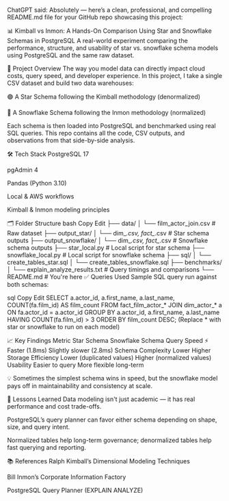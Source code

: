 ChatGPT said:
Absolutely — here’s a clean, professional, and compelling README.md file for your GitHub repo showcasing this project:

📊 Kimball vs Inmon: A Hands-On Comparison Using Star and Snowflake Schemas in PostgreSQL
A real-world experiment comparing the performance, structure, and usability of star vs. snowflake schema models using PostgreSQL and the same raw dataset.

📁 Project Overview
The way you model data can directly impact cloud costs, query speed, and developer experience. In this project, I take a single CSV dataset and build two data warehouses:

🟣 A Star Schema following the Kimball methodology (denormalized)

🔷 A Snowflake Schema following the Inmon methodology (normalized)

Each schema is then loaded into PostgreSQL and benchmarked using real SQL queries. This repo contains all the code, CSV outputs, and observations from that side-by-side analysis.

🛠️ Tech Stack
PostgreSQL 17

pgAdmin 4

Pandas (Python 3.10)

Local & AWS workflows

Kimball & Inmon modeling principles

🗂️ Folder Structure
bash
Copy
Edit
├── data/
│   └── film_actor_join.csv                # Raw dataset
├── output_star/
│   └── dim_*.csv, fact_*.csv              # Star schema outputs
├── output_snowflake/
│   └── dim_*.csv, fact_*.csv              # Snowflake schema outputs
├── star_local.py                          # Local script for star schema
├── snowflake_local.py                     # Local script for snowflake schema
├── sql/
│   └── create_tables_star.sql
│   └── create_tables_snowflake.sql
├── benchmarks/
│   └── explain_analyze_results.txt        # Query timings and comparisons
└── README.md                              # You're here
✅ Queries Used
Sample SQL query run against both schemas:

sql
Copy
Edit
SELECT 
  a.actor_id, a.first_name, a.last_name,
  COUNT(fa.film_id) AS film_count
FROM fact_film_actor_*
JOIN dim_actor_* a ON fa.actor_id = a.actor_id
GROUP BY a.actor_id, a.first_name, a.last_name
HAVING COUNT(fa.film_id) > 3
ORDER BY film_count DESC;
(Replace * with star or snowflake to run on each model)

📈 Key Findings
Metric	Star Schema	Snowflake Schema
Query Speed	⚡ Faster (1.8ms)	Slightly slower (2.8ms)
Schema Complexity	Lower	Higher
Storage Efficiency	Lower (duplicated values)	Higher (normalized values)
Usability	Easier to query	More flexible long-term

💡 Sometimes the simplest schema wins in speed, but the snowflake model pays off in maintainability and consistency at scale.

🧠 Lessons Learned
Data modeling isn't just academic — it has real performance and cost trade-offs.

PostgreSQL’s query planner can favor either schema depending on shape, size, and query intent.

Normalized tables help long-term governance; denormalized tables help fast querying and reporting.

📚 References
Ralph Kimball’s Dimensional Modeling Techniques

Bill Inmon’s Corporate Information Factory

PostgreSQL Query Planner (EXPLAIN ANALYZE)

